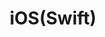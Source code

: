 ---
title: iOS(Swift)
excerpt: ''
deprecated: false
hidden: false
metadata:
  title: ''
  description: ''
  robots: index
next:
  description: ''
---